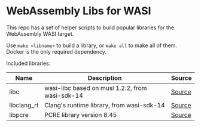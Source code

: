 # WebAssembly Libs for WASI

This repo has a set of helper scripts to build popular libraries for the WebAssembly WASI target.

Use `make <libname>` to build a library, or `make all` to make all of them. Docker is the only required dependency.

Included libraries:

| Name | Description | Source |
| --- | --- | --- |
| libc | wasi-libc based on musl 1.2.2, from wasi-sdk-14 | [Source](https://github.com/WebAssembly/wasi-libc) |
| libclang_rt | Clang's runtime library, from wasi-sdk-14 | [Source](https://github.com/WebAssembly/wasi-sdk) |
| libpcre | PCRE library version 8.45 | [Source](https://www.pcre.org/) |
